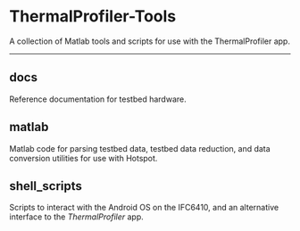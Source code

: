 # ThermalProfiler-Tools
A collection of Matlab tools and scripts for use with the ThermalProfiler app.

--------------------

## docs

Reference documentation for testbed hardware.

## matlab

Matlab code for parsing testbed data, testbed data reduction, and data conversion utilities for use with Hotspot.

## shell_scripts

Scripts to interact with the Android OS on the IFC6410, and an alternative interface to the *ThermalProfiler* app.
